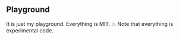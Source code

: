 ## Playground

It is just my playground. Everything is MIT. :boom: Note that everything is experimental code.

